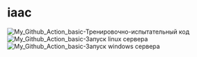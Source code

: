 # iaac  <br>
![My_Github_Action_basic](https://github.com/ildarbiano/iaac/actions/workflows/echo_basic.yml/badge.svg?branch=master)-Тренировочно-испытательный код<br>
![My_Github_Action_basic](https://github.com/ildarbiano/iaac/actions/workflows/start_linux.yml/badge.svg?branch=master)-Запуск linux сервера<br>
![My_Github_Action_basic](https://github.com/ildarbiano/iaac/actions/workflows/start_windows.yml/badge.svg?branch=master)-Запуск windows сервера<br>

